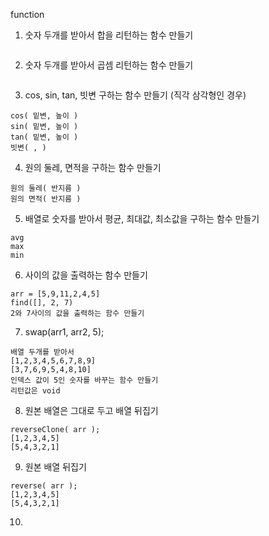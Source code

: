 function

01. 숫자 두개를 받아서 합을 리턴하는 함수 만들기
```

```

02. 숫자 두개를 받아서 곱셈 리턴하는 함수 만들기
```

```

03. cos, sin, tan, 빗변 구하는 함수 만들기
(직각 삼각형인 경우)
```
cos( 밑변, 높이 )
sin( 밑변, 높이 )
tan( 밑변, 높이 )
빗변( , ) 
```

04. 원의 둘레, 면적을 구하는 함수 만들기
```
원의 둘레( 반지름 )
원의 면적( 반지름 )

```

05. 배열로 숫자를 받아서 평균, 최대값, 최소값을
구하는 함수 만들기
```
avg
max
min
```

06. 사이의 값을 출력하는 함수 만들기
```
arr = [5,9,11,2,4,5]
find([], 2, 7)
2와 7사이의 값을 출력하는 함수 만들기
```

07. swap(arr1, arr2, 5);
```
배열 두개를 받아서 
[1,2,3,4,5,6,7,8,9]
[3,7,6,9,5,4,8,10]
인덱스 값이 5인 숫자를 바꾸는 함수 만들기
리턴값은 void
```

08. 원본 배열은 그대로 두고 배열 뒤집기
```
reverseClone( arr );
[1,2,3,4,5]
[5,4,3,2,1]
```

09. 원본 배열 뒤집기
```
reverse( arr );
[1,2,3,4,5]
[5,4,3,2,1]
```

10.
```

```